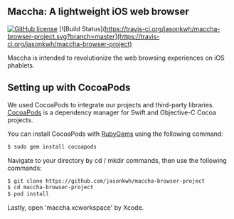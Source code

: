 ## Maccha: A lightweight iOS web browser

[![GitHub license](https://img.shields.io/badge/license-MPL%202.0-70BF41.svg)](https://raw.githubusercontent.com/jasonkwh/maccha-browser-project/master/LICENSE.txt)
[![Build Status](https://travis-ci.org/jasonkwh/maccha-browser-project.svg?branch=master](https://travis-ci.org/jasonkwh/maccha-browser-project)

Maccha is intended to revolutionize the web browsing experiences on iOS phablets.

## Setting up with CocoaPods

We used CocoaPods to integrate our projects and third-party libraries. [CocoaPods](https://cocoapods.org/) is a dependency manager for Swift and Objective-C Cocoa projects.

You can install CocoaPods with [RubyGems](https://rubygems.org/) using the following command:

```bash
$ sudo gem install cocoapods
```

Navigate to your directory by cd / mkdir commands, then use the following commands:

```bash
$ git clone https://github.com/jasonkwh/maccha-browser-project
$ cd maccha-browser-project
$ pod install
```

Lastly, open 'maccha.xcworkspace' by Xcode.
